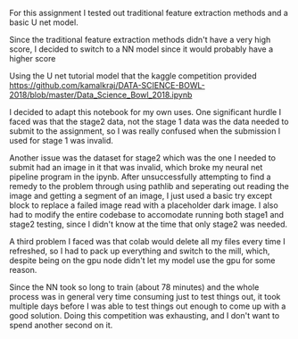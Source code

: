 For this assignment I tested out traditional feature extraction methods and a basic U net model.

Since the traditional feature extraction methods didn't have a very high score, I decided to switch to a NN model since it would probably have a higher score

Using the U net tutorial model that the kaggle competition provided
https://github.com/kamalkraj/DATA-SCIENCE-BOWL-2018/blob/master/Data_Science_Bowl_2018.ipynb

I decided to adapt this notebook for my own uses. One significant hurdle I faced was that the stage2 data, not the stage 1 data was the data needed to submit to the assignment, so I was really confused when the submission I used for stage 1 was invalid.

Another issue was the dataset for stage2 which was the one I needed to submit had an image in it that was invalid, which broke my neural net pipeline program in the ipynb. After unsuccessfully attempting to find a remedy to the problem through using pathlib and seperating out reading the image and getting a segment of an image, I just used a basic try except block to replace a failed image read with a placeholder dark image. I also had to modify the entire codebase to accomodate running both stage1 and stage2 testing, since I didn't know at the time that only stage2 was needed.

A third problem I faced was that colab would delete all my files every time I refreshed, so I had to pack up everything and switch to the mill, which, despite being on the gpu node didn't let my model use the gpu for some reason.

Since the NN took so long to train (about 78 minutes) and the whole process was in general very time consuming just to test things out, it took multiple days before I was able to test things out enough to come up with a good solution. Doing this competition was exhausting, and I don't want to spend another second on it.